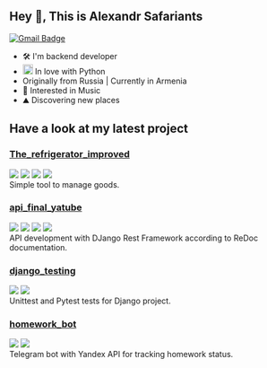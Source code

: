 ## Hey 👋, This is Alexandr Safariants

[![Gmail Badge](https://img.shields.io/badge/-safariantc.aa@gmail.com-c14438?style=flat&logo=Gmail&logoColor=white&link=mailto:safariantc.aa@gmail.com)](mailto:safariantc.aa@gmail.com)<p align='left'>
 

- 🛠 I'm backend developer
- <a href="https://www.python.org/" target="_blank" rel="noreferrer"><img src="https://raw.githubusercontent.com/danielcranney/readme-generator/main/public/icons/skills/python-colored.svg" width="18" height="18" alt="Python" /></a> In love with Python 
- Originally from Russia | Currently in Armenia
- 🎹 Interested in Music
- ⛰ Discovering new places

## Have a look at my latest project
### [The_refrigerator_improved](https://github.com/Alexandr-Safariantc/The_refrigerator_improved)
![](https://img.shields.io/badge/SQL_Alchemy-2.0.28-blue) ![](https://img.shields.io/badge/alembic-1.13.1-blue) ![](https://img.shields.io/badge/click-8.1.7-blue) ![](https://img.shields.io/badge/pytest-6.2.4-blue) <br>
Simple tool to manage goods.

### [api_final_yatube](https://github.com/Alexandr-Safariantc/api_final_yatube)
![](https://img.shields.io/badge/Django-3.2.16-blue) ![](https://img.shields.io/badge/DRF-3.12.4-blue) ![](https://img.shields.io/badge/Pytest-6.2.4-blue) ![](https://img.shields.io/badge/Djoser-2.2.2-blue) <br>
API development with DJango Rest Framework according to ReDoc documentation. 

### [django_testing](https://github.com/Alexandr-Safariantc/django_testing)
![](https://img.shields.io/badge/Django-3.2.15-blue) ![](https://img.shields.io/badge/Pytest-7.1.3-blue) <br>
Unittest and Pytest tests for Django project. 


### [homework_bot](https://github.com/Alexandr-Safariantc/homework_bot)
![](https://img.shields.io/badge/Python_telegram_bot-13.7-blue) ![](https://img.shields.io/badge/Pytest-6.2.5-blue) <br>
Telegram bot with Yandex API for tracking homework status.
